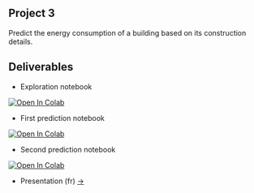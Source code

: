 ## Project 3

Predict the energy consumption of a building based on its construction details.

## Deliverables

* Exploration notebook

[![Open In Colab](https://colab.research.google.com/assets/colab-badge.svg)](https://colab.research.google.com/github/Xmaster6y/ML-Engineer/blob/develop/Project_3/exploration_notebook.ipynb)

* First prediction notebook

[![Open In Colab](https://colab.research.google.com/assets/colab-badge.svg)](https://colab.research.google.com/github/Xmaster6y/ML-Engineer/blob/develop/Project_3/prediction_notebook_1.ipynb)

* Second prediction notebook

[![Open In Colab](https://colab.research.google.com/assets/colab-badge.svg)](https://colab.research.google.com/github/Xmaster6y/ML-Engineer/blob/develop/Project_3/prediction_notebook_2.ipynb)

* Presentation (fr) [->](./presentation.pdf)
